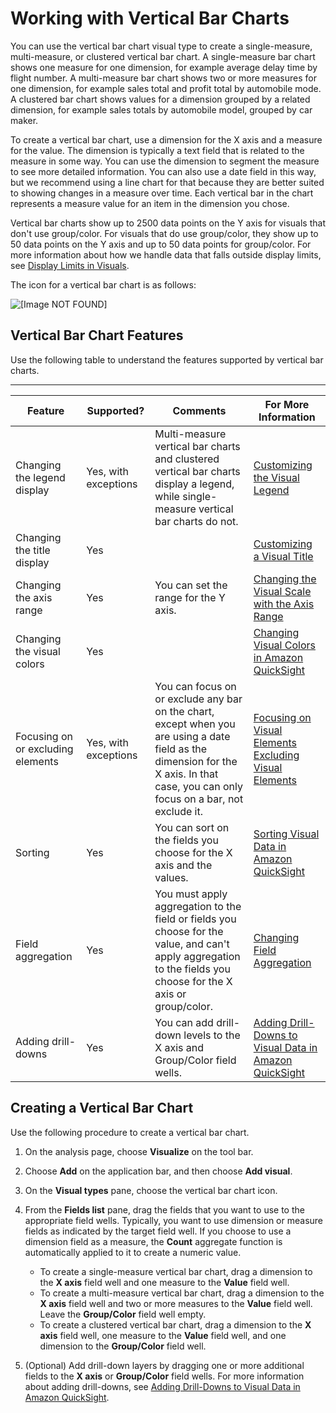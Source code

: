 # Working with Vertical Bar Charts<a name="vertical-bar-chart"></a>

You can use the vertical bar chart visual type to create a single\-measure, multi\-measure, or clustered vertical bar chart\. A single\-measure bar chart shows one measure for one dimension, for example average delay time by flight number\. A multi\-measure bar chart shows two or more measures for one dimension, for example sales total and profit total by automobile mode\. A clustered bar chart shows values for a dimension grouped by a related dimension, for example sales totals by automobile model, grouped by car maker\.

To create a vertical bar chart, use a dimension for the X axis and a measure for the value\. The dimension is typically a text field that is related to the measure in some way\. You can use the dimension to segment the measure to see more detailed information\. You can also use a date field in this way, but we recommend using a line chart for that because they are better suited to showing changes in a measure over time\. Each vertical bar in the chart represents a measure value for an item in the dimension you chose\. 

Vertical bar charts show up to 2500 data points on the Y axis for visuals that don't use group/color\. For visuals that do use group/color, they show up to 50 data points on the Y axis and up to 50 data points for group/color\. For more information about how we handle data that falls outside display limits, see [Display Limits in Visuals](working-with-visual-types.md#display-limits)\.

The icon for a vertical bar chart is as follows:

![\[Image NOT FOUND\]](http://docs.aws.amazon.com/quicksight/latest/user/images/vertical-bar-chart.png)

## Vertical Bar Chart Features<a name="vertical-bar-chart-features"></a>

Use the following table to understand the features supported by vertical bar charts\.


****  

| Feature | Supported? | Comments | For More Information | 
| --- | --- | --- | --- | 
| Changing the legend display | Yes, with exceptions | Multi\-measure vertical bar charts and clustered vertical bar charts display a legend, while single\-measure vertical bar charts do not\. | [Customizing the Visual Legend](formatting-a-visual.md#customizing-visual-legend) | 
| Changing the title display | Yes |  | [Customizing a Visual Title](formatting-a-visual.md#displaying-visual-title) | 
| Changing the axis range | Yes | You can set the range for the Y axis\. | [Changing the Visual Scale with the Axis Range](formatting-a-visual.md#changing-visual-scale-axis-range) | 
| Changing the visual colors | Yes |  | [Changing Visual Colors in Amazon QuickSight](changing-visual-colors.md) | 
| Focusing on or excluding elements | Yes, with exceptions | You can focus on or exclude any bar on the chart, except when you are using a date field as the dimension for the X axis\. In that case, you can only focus on a bar, not exclude it\. |  [Focusing on Visual Elements](focusing-on-visual-elements.md) [Excluding Visual Elements](excluding-visual-elements.md) | 
| Sorting | Yes | You can sort on the fields you choose for the X axis and the values\. | [Sorting Visual Data in Amazon QuickSight](sorting-visual-data.md) | 
| Field aggregation | Yes | You must apply aggregation to the field or fields you choose for the value, and can't apply aggregation to the fields you choose for the X axis or group/color\. | [Changing Field Aggregation](changing-field-aggregation.md) | 
| Adding drill\-downs | Yes | You can add drill\-down levels to the X axis and Group/Color field wells\. | [Adding Drill\-Downs to Visual Data in Amazon QuickSight](adding-drill-downs.md) | 

## Creating a Vertical Bar Chart<a name="create-vertical-bar-chart"></a>

Use the following procedure to create a vertical bar chart\.

1. On the analysis page, choose **Visualize** on the tool bar\.

1. Choose **Add** on the application bar, and then choose **Add visual**\.

1. On the **Visual types** pane, choose the vertical bar chart icon\.

1. From the **Fields list** pane, drag the fields that you want to use to the appropriate field wells\. Typically, you want to use dimension or measure fields as indicated by the target field well\. If you choose to use a dimension field as a measure, the **Count** aggregate function is automatically applied to it to create a numeric value\.
   + To create a single\-measure vertical bar chart, drag a dimension to the **X axis** field well and one measure to the **Value** field well\.
   + To create a multi\-measure vertical bar chart, drag a dimension to the **X axis** field well and two or more measures to the **Value** field well\. Leave the **Group/Color** field well empty\.
   + To create a clustered vertical bar chart, drag a dimension to the **X axis** field well, one measure to the **Value** field well, and one dimension to the **Group/Color** field well\.

1. \(Optional\) Add drill\-down layers by dragging one or more additional fields to the **X axis** or **Group/Color** field wells\. For more information about adding drill\-downs, see [Adding Drill\-Downs to Visual Data in Amazon QuickSight](adding-drill-downs.md)\. 